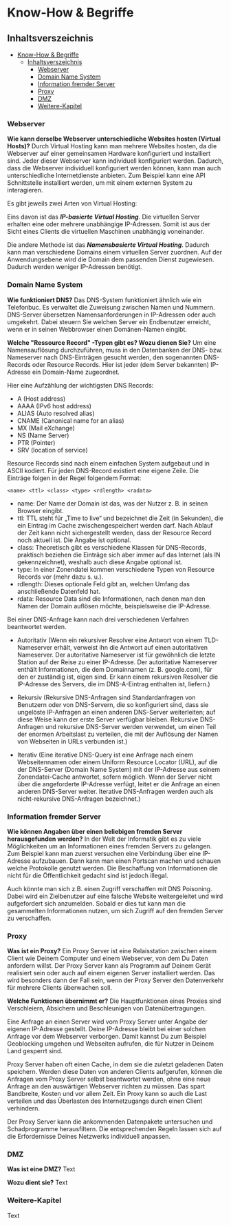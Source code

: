 # Know-How & Begriffe

## Inhaltsverszeichnis
- [Know-How & Begriffe](#know-how--begriffe)
  - [Inhaltsverszeichnis](#inhaltsverszeichnis)
    - [Webserver](#webserver)
    - [Domain Name System](#domain-name-system)
    - [Information fremder Server](#information-fremder-server)
    - [Proxy](#proxy)
    - [DMZ](#dmz)
    - [Weitere-Kapitel](#weitere-kapitel)

### Webserver

**Wie kann derselbe Webserver unterschiedliche Websites hosten (Virtual Hosts)?**
Durch Virtual Hosting kann man mehrere Websites hosten, da die Webserver auf einer gemeinsamen Hardware konfiguriert und installiert sind. Jeder dieser Webserver kann individuell konfiguriert werden. Dadurch, dass die Webserver individuell konfiguriert werden können, kann man auch unterschiedliche Internetdienste anbieten. Zum Beispiel kann eine API Schnittstelle installiert werden, um mit einem externen System zu interagieren.

Es gibt jeweils zwei Arten von Virtual Hosting: 

Eins davon ist das ***IP-basierte Virtual Hosting***. Die virtuellen Server erhalten eine oder mehrere unabhängige IP-Adressen. Somit ist aus der Sicht eines Clients die virtuellen Maschinen unabhängig voneinander.

Die andere Methode ist das ***Namensbasierte Virtual Hosting***. Dadurch kann man verschiedene Domains einem virtuellen Server zuordnen. Auf der Anwendungsebene wird die Domain dem passenden Dienst zugewiesen. Dadurch werden weniger IP-Adressen benötigt.


### Domain Name System

**Wie funktioniert DNS?**
Das DNS-System funktioniert ähnlich wie ein Telefonbuc. Es verwaltet die Zuweisung zwischen Namen und Nummern. DNS-Server übersetzen Namensanforderungen in IP-Adressen oder auch umgekehrt. Dabei steuern Sie welchen Server ein Endbenutzer erreicht, wenn er in seinen Webbrowser einen Domänen-Namen eingibt.

**Welche "Ressource Record" -Typen gibt es? Wozu dienen Sie?**
Um eine Namensauflösung durchzuführen, muss in den Datenbanken der DNS- bzw. Nameserver nach DNS-Einträgen gesucht werden, den sogenannten DNS-Records oder Resource Records. Hier ist jeder (dem Server bekannten) IP-Adresse ein Domain-Name zugeordnet.

Hier eine Aufzählung der wichtigsten DNS Records:

- A (Host address)
- AAAA (IPv6 host address)
- ALIAS (Auto resolved alias)
- CNAME (Canonical name for an alias)
- MX (Mail eXchange)
- NS (Name Server)
- PTR (Pointer)
- SRV (location of service)

Resource Records sind nach einem einfachen System aufgebaut und in ASCII kodiert. Für jeden DNS-Record existiert eine eigene Zeile. 
Die Einträge folgen in der Regel folgendem Format:

    <name> <ttl> <class> <type> <rdlength> <radata>

- name: Der Name der Domain ist das, was der Nutzer z. B. in seinen Browser eingibt.
- ttl: TTL steht für „Time to live“ und bezeichnet die Zeit (in Sekunden), die ein Eintrag im Cache zwischengespeichert werden darf. Nach Ablauf der Zeit kann nicht sichergestellt werden, dass der Resource Record noch aktuell ist. Die Angabe ist optional.
- class: Theoretisch gibt es verschiedene Klassen für DNS-Records, praktisch beziehen die Einträge sich aber immer auf das Internet (als IN gekennzeichnet), weshalb auch diese Angabe optional ist.
- type: In einer Zonendatei kommen verschiedene Typen von Resource Records vor (mehr dazu s. u.).
- rdlength: Dieses optionale Feld gibt an, welchen Umfang das anschließende Datenfeld hat.
- rdata: Resource Data sind die Informationen, nach denen man den Namen der Domain auflösen möchte, beispielsweise die IP-Adresse.

Bei einer DNS-Anfrage kann nach drei verschiedenen Verfahren beantwortet werden.

- Autoritativ 
(Wenn ein rekursiver Resolver eine Antwort von einem TLD-Nameserver erhält, verweist ihn die Antwort auf einen autoritativen Nameserver. Der autoritative Nameserver ist für gewöhnlich die letzte Station auf der Reise zu einer IP-Adresse. Der autoritative Nameserver enthält Informationen, die dem Domainnamen (z. B. google.com), für den er zuständig ist, eigen sind. Er kann einem rekursiven Resolver die IP-Adresse des Servers, die im DNS-A-Eintrag enthalten ist, liefern.)

- Rekursiv
(Rekursive DNS-Anfragen sind Standardanfragen von Benutzern oder von DNS-Servern, die so konfiguriert sind, dass sie ungelöste IP-Anfragen an einen anderen DNS-Server weiterleiten; auf diese Weise kann der erste Server verfügbar bleiben. Rekursive DNS-Anfragen und rekursive DNS-Server werden verwendet, um einen Teil der enormen Arbeitslast zu verteilen, die mit der Auflösung der Namen von Webseiten in URLs verbunden ist.)

- Iterativ 
(Eine iterative DNS-Query ist eine Anfrage nach einem Webseitennamen oder einem Uniform Resource Locator (URL), auf die der DNS-Server (Domain Name System) mit der IP-Adresse aus seinem Zonendatei-Cache antwortet, sofern möglich. Wenn der Server nicht über die angeforderte IP-Adresse verfügt, leitet er die Anfrage an einen anderen DNS-Server weiter. Iterative DNS-Anfragen werden auch als nicht-rekursive DNS-Anfragen bezeichnet.)

### Information fremder Server

**Wie können Angaben über einen beliebigen fremden Server herausgefunden werden?**
In der Welt der Informatik gibt es zu viele Möglichkeiten um an Informationen eines fremden Servers zu gelangen. Zum Beispiel kann man zuerst versuchen eine Verbindung über eine IP-Adresse aufzubauen. Dann kann man einen Portscan machen und schauen welche Protokolle genutzt werden. Die Beschaffung von Informationen die nicht für die Öffentlichkeit gedacht sind ist jedoch illegal.

Auch könnte man sich z.B. einen Zugriff verschaffen mit DNS Poisoning. Dabei wird ein Zielbenutzer auf eine falsche Website weitergeleitet und wird aufgefordert sich anzumelden. Sobald er dies tut kann man die gesammelten Informationen nutzen, um sich Zugriff auf den fremden Server zu verschaffen.

### Proxy
**Was ist ein Proxy?**
Ein Proxy Server ist eine Relaisstation zwischen einem Client wie Deinem Computer und einem Webserver, von dem Du Daten anfordern willst. Der Proxy Server kann als Programm auf Deinem Gerät realisiert sein oder auch auf einem eigenen Server installiert werden. Das wird besonders dann der Fall sein, wenn der Proxy Server den Datenverkehr für mehrere Clients überwachen soll.

**Welche Funktionen übernimmt er?**
Die Hauptfunktionen eines Proxies sind Verschleiern, Absichern und Beschleunigen von Datenübertragungen.

Eine Anfrage an einen Server wird vom Proxy Server unter Angabe der eigenen IP-Adresse gestellt. Deine IP-Adresse bleibt bei einer solchen Anfrage vor dem Webserver verborgen. Damit kannst Du zum Beispiel Geoblocking umgehen und Webseiten aufrufen, die für Nutzer in Deinem Land gesperrt sind.

Proxy Server haben oft einen Cache, in dem sie die zuletzt geladenen Daten speichern. Werden diese Daten von anderen Clients aufgerufen, können die Anfragen vom Proxy Server selbst beantwortet werden, ohne eine neue Anfrage an den auswärtigen Webserver richten zu müssen. Das spart Bandbreite, Kosten und vor allem Zeit. Ein Proxy kann so auch die Last verteilen und das Überlasten des Internetzugangs durch einen Client verhindern.

Der Proxy Server kann die ankommenden Datenpakete untersuchen und Schadprogramme herausfiltern. Die entsprechenden Regeln lassen sich auf die Erfordernisse Deines Netzwerks individuell anpassen.

### DMZ
**Was ist eine DMZ?**
Text

**Wozu dient sie?**
Text

### Weitere-Kapitel 
Text